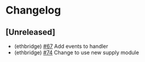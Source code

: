 <!--
Guiding Principles:

Changelogs are for humans, not machines.
There should be an entry for every single version.
The same types of changes should be grouped.
Versions and sections should be linkable.
The latest version comes first.
The release date of each version is displayed.
Mention whether you follow Semantic Versioning.

Usage:

Change log entries are to be added to the Unreleased section under the
appropriate stanza (see below). Each entry should ideally include a tag and
the Github issue reference in the following format:

* (<tag>) \#<issue-number> message

The issue numbers will later be link-ified during the release process so you do
not have to worry about including a link manually, but you can if you wish.

Types of changes (Stanzas):

"Features" for new features.
"Improvements" for changes in existing functionality.
"Deprecated" for soon-to-be removed features.
"Bug Fixes" for any bug fixes.
"Client Breaking" for breaking CLI commands and REST routes used by end-users.
"API Breaking" for breaking exported APIs used by developers building on SDK.
"State Machine Breaking" for any changes that result in a different AppState given same genesisState and txList.

Types of tags:

"genesis": genesis state related changes
"eth-bridge-app": changes related to the application
"modules": updates to the app modules
"simulation": simulation related changes
"contracts": smart contract related changes
"docs/specs": updates to documentation and specifications
"rest": REST client changes
"cli": CLI changes

Ref: https://keepachangelog.com/en/1.0.0/
-->

# Changelog

## [Unreleased]

* (ethbridge) [\#67](https://github.com/cosmos/peggy/pull/67) Add events to handler
* (ethbridge) [\#74](https://github.com/cosmos/peggy/pull/74) Change to use new supply module